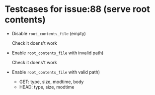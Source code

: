 # Testcases for issue:88 (serve root contents)

*   Disable `root_contents_file` (empty)

    Check it doens't work

*   Enable `root_contents_file` with invalid path)

    Check it doens't work

*   Enable `root_contents_file` with valid path)
    *   GET: type, size, modtime, body
    *   HEAD: type, size, modtime
